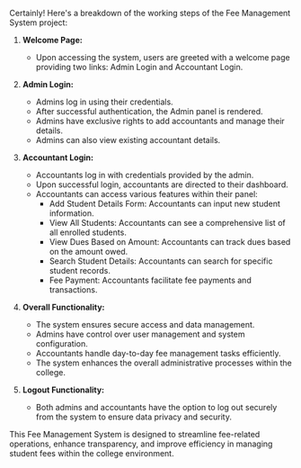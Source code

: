 Certainly! Here's a breakdown of the working steps of the Fee Management System project:

1. **Welcome Page:**
   - Upon accessing the system, users are greeted with a welcome page providing two links: Admin Login and Accountant Login.

2. **Admin Login:**
   - Admins log in using their credentials.
   - After successful authentication, the Admin panel is rendered.
   - Admins have exclusive rights to add accountants and manage their details.
   - Admins can also view existing accountant details.

3. **Accountant Login:**
   - Accountants log in with credentials provided by the admin.
   - Upon successful login, accountants are directed to their dashboard.
   - Accountants can access various features within their panel:
     - Add Student Details Form: Accountants can input new student information.
     - View All Students: Accountants can see a comprehensive list of all enrolled students.
     - View Dues Based on Amount: Accountants can track dues based on the amount owed.
     - Search Student Details: Accountants can search for specific student records.
     - Fee Payment: Accountants facilitate fee payments and transactions.

4. **Overall Functionality:**
   - The system ensures secure access and data management.
   - Admins have control over user management and system configuration.
   - Accountants handle day-to-day fee management tasks efficiently.
   - The system enhances the overall administrative processes within the college.

5. **Logout Functionality:**
   - Both admins and accountants have the option to log out securely from the system to ensure data privacy and security.

This Fee Management System is designed to streamline fee-related operations, enhance transparency, and improve efficiency in managing student fees within the college environment.
